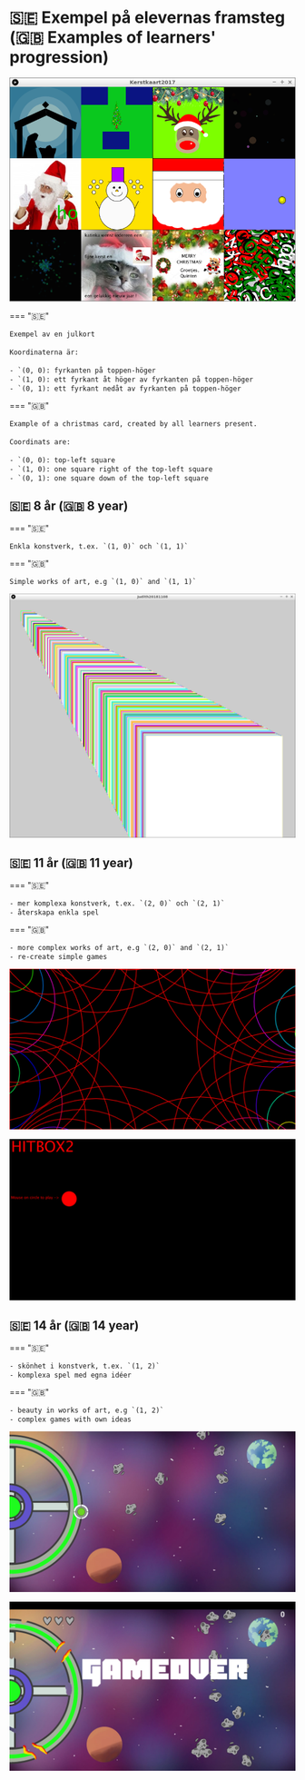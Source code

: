 # 🇸🇪 Exempel på elevernas framsteg (🇬🇧 Examples of learners' progression)

![Exempel program](Kerstkaart2017.png)

=== "🇸🇪"

    Exempel av en julkort

    Koordinaterna är:

    - `(0, 0): fyrkanten på toppen-höger
    - `(1, 0): ett fyrkant åt höger av fyrkanten på toppen-höger
    - `(0, 1): ett fyrkant nedåt av fyrkanten på toppen-höger

=== "🇬🇧"

    Example of a christmas card, created by all learners present.

    Coordinats are:

    - `(0, 0): top-left square
    - `(1, 0): one square right of the top-left square
    - `(0, 1): one square down of the top-left square

## 🇸🇪 8 år (🇬🇧 8 year)

=== "🇸🇪"

    Enkla konstverk, t.ex. `(1, 0)` och `(1, 1)`

=== "🇬🇧"

    Simple works of art, e.g `(1, 0)` and `(1, 1)`

![Exempel program](Judith20181108.png)

## 🇸🇪 11 år (🇬🇧 11 year)

=== "🇸🇪"

    - mer komplexa konstverk, t.ex. `(2, 0)` och `(2, 1)`
    - återskapa enkla spel

=== "🇬🇧"

    - more complex works of art, e.g `(2, 0)` and `(2, 1)`
    - re-create simple games

![Exempel program](Mohammad20180902.png)

![Exempel program](Jasper20181102_1.png)

## 🇸🇪 14 år (🇬🇧 14 year)

=== "🇸🇪"

    - skönhet i konstverk, t.ex. `(1, 2)`
    - komplexa spel med egna idéer

=== "🇬🇧"

    - beauty in works of art, e.g `(1, 2)`
    - complex games with own ideas

![Exempel program](team_ufo_1.png)

![Exempel program](team_ufo_2.png)

